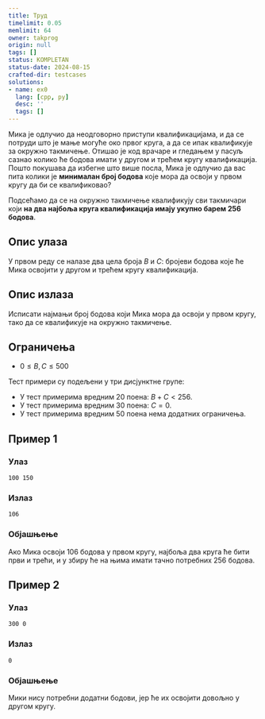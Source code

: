 ```yaml
---
title: Труд
timelimit: 0.05
memlimit: 64
owner: takprog
origin: null
tags: []
status: KOMPLETAN
status-date: 2024-08-15
crafted-dir: testcases
solutions:
- name: ex0
  lang: [cpp, py]
  desc: ''
  tags: []
---
```


Мика је одлучио да неодговорно приступи квалификацијама, и да се
потруди што је мање могуће око првог круга, а да се ипак квалификује
за окружно такмичење. Отишао је код врачаре и гледањем у пасуљ сазнао
колико ће бодова имати у другом и трећем кругу квалификација. Пошто
покушава да избегне што више посла, Мика је одлучио да вас пита колики
је **минималан број бодова** које мора да освоји у првом кругу да би
се квалификовао?

Подсећамо да се на окружно такмичење квалификују сви такмичари који
**на два најбоља круга квалификација имају укупно барем 256 бодова**.

## Опис улаза

У првом реду се налазе два цела броја $B$ и $C$: бројеви бодова које
ће Мика освојити у другом и трећем кругу квалификација.

## Опис излаза

Исписати најмањи број бодова који Мика мора да освоји у првом кругу,
тако да се квалификује на окружно такмичење.

## Ограничења

* $0 \leq B, C \leq 500$

Тест примери су подељени у три дисјунктне групе:

* У тест примерима вредним 20 поена: $B + C < 256$.
* У тест примерима вредним 30 поена: $C = 0$.
* У тест примерима вредним 50 поена нема додатних ограничења.

## Пример 1

### Улаз

~~~
100 150
~~~

### Излаз

~~~
106
~~~

### Објашњење

Ако Мика освоји 106 бодова у првом кругу, најбоља два круга ће бити први и трећи, и у збиру ће на њима имати тачно потребних 256 бодова.

## Пример 2

### Улаз

~~~
300 0
~~~

### Излаз

~~~
0
~~~

### Објашњење

Мики нису потребни додатни бодови, јер ће их освојити довољно у другом кругу.


